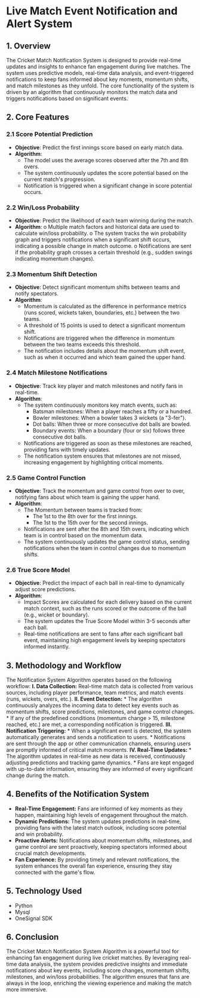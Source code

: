 # Live Match Event Notification and Alert System
## 1. Overview
The Cricket Match Notification System is designed to provide real-time updates and insights to enhance fan engagement during live matches. The system uses predictive models, real-time data analysis, and event-triggered notifications to keep fans informed about key moments, momentum shifts, and match milestones as they unfold. The core functionality of the system is driven by an algorithm that continuously monitors the match data and triggers notifications based on significant events.

## 2. Core Features
### 2.1 Score Potential Prediction
  * **Objective**: Predict the first innings score based on early match data.
  * **Algorithm**:
    *	The model uses the average scores observed after the 7th and 8th overs.
    *	The system continuously updates the score potential based on the current match's progression.
    *	Notification is triggered when a significant change in score potential occurs.
### 2.2 Win/Loss Probability
  * **Objective**: Predict the likelihood of each team winning during the match.
  * **Algorithm**:
o	Multiple match factors and historical data are used to calculate win/loss probability.
o	The system tracks the win probability graph and triggers notifications when a significant shift occurs, indicating a possible change in match outcome.
o	Notifications are sent if the probability graph crosses a certain threshold (e.g., sudden swings indicating momentum changes).
### 2.3 Momentum Shift Detection
  * **Objective**: Detect significant momentum shifts between teams and notify spectators.
  * **Algorithm**:
    * Momentum is calculated as the difference in performance metrics (runs scored, wickets taken, boundaries, etc.) between the two teams.
    * A threshold of 15 points is used to detect a significant momentum shift.
    * Notifications are triggered when the difference in momentum between the two teams exceeds this threshold.
    * The notification includes details about the momentum shift event, such as when it occurred and which team gained the upper hand.
### 2.4 Match Milestone Notifications
  * **Objective**: Track key player and match milestones and notify fans in real-time.
  * **Algorithm**:
    * The system continuously monitors key match events, such as:
      * Batsman milestones: When a player reaches a fifty or a hundred.
      * Bowler milestones: When a bowler takes 3 wickets (a "3-fer").
      * Dot balls: When three or more consecutive dot balls are bowled.
      * Boundary events: When a boundary (four or six) follows three consecutive dot balls.
    * Notifications are triggered as soon as these milestones are reached, providing fans with timely updates.
    * The notification system ensures that milestones are not missed, increasing engagement by highlighting critical moments.
### 2.5 Game Control Function
  * **Objective**: Track the momentum and game control from over to over, notifying fans about which team is gaining the upper hand.
  * **Algorithm**:
    * The Momentum between teams is tracked from:
      * The 1st to the 8th over for the first innings.
      * The 1st to the 15th over for the second innings.
    * Notifications are sent after the 8th and 15th overs, indicating which team is in control based on the momentum data.
    * The system continuously updates the game control status, sending notifications when the team in control changes due to momentum shifts.
### 2.6 True Score Model
  * **Objective**: Predict the impact of each ball in real-time to dynamically adjust score predictions.
  * **Algorithm**:
    * Impact Scores are calculated for each delivery based on the current match context, such as the runs scored or the outcome of the ball (e.g., wicket or boundary).
    * The system updates the True Score Model within 3-5 seconds after each ball.
    * Real-time notifications are sent to fans after each significant ball event, maintaining high engagement levels by keeping spectators informed instantly.

## 3. Methodology and Workflow
The Notification System Algorithm operates based on the following workflow:
  **I.	Data Collection:** Real-time match data is collected from various sources, including player performance, team metrics, and match events (runs, wickets, overs, etc.).
  **II.	Event Detection:**
    * The algorithm continuously analyzes the incoming data to detect key events such as momentum shifts, score predictions, milestones, and game control changes.
    * If any of the predefined conditions (momentum change > 15, milestone reached, etc.) are met, a corresponding notification is triggered.
  **III.	Notification Triggering:**
    * When a significant event is detected, the system automatically generates and sends a notification to users.
    * Notifications are sent through the app or other communication channels, ensuring users are promptly informed of critical match moments.
  **IV.	Real-Time Updates:**
    * The algorithm updates in real-time as new data is received, continuously adjusting predictions and tracking game dynamics.
    * Fans are kept engaged with up-to-date information, ensuring they are informed of every significant change during the match.

## 4. Benefits of the Notification System
  * **Real-Time Engagement:** Fans are informed of key moments as they happen, maintaining high levels of engagement throughout the match.
  * **Dynamic Predictions:** The system updates predictions in real-time, providing fans with the latest match outlook, including score potential and win probability.
  * **Proactive Alerts:** Notifications about momentum shifts, milestones, and game control are sent proactively, keeping spectators informed about crucial match developments.
  * **Fan Experience:** By providing timely and relevant notifications, the system enhances the overall fan experience, ensuring they stay connected with the game's flow.

## 5. Technology Used
  * Python
  * Mysql
  * OneSignal SDK

## 6. Conclusion
The Cricket Match Notification System Algorithm is a powerful tool for enhancing fan engagement during live cricket matches. By leveraging real-time data analysis, the system provides predictive insights and immediate notifications about key events, including score changes, momentum shifts, milestones, and win/loss probabilities. The algorithm ensures that fans are always in the loop, enriching the viewing experience and making the match more immersive.
